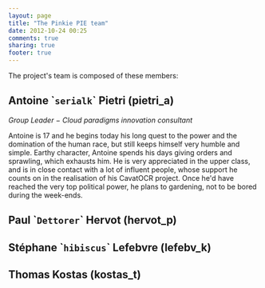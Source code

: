 ```yaml
---
layout: page
title: "The Pinkie PIE team"
date: 2012-10-24 00:25
comments: true
sharing: true
footer: true
---
```


The project's team is composed of these members:

## Antoine \``serialk`\` Pietri (pietri\_a)
*Group Leader − Cloud paradigms innovation consultant*

Antoine is 17 and he begins today his long quest to the power and the
domination of the human race, but still keeps himself very humble and simple.
Earthy character, Antoine spends his days giving orders and sprawling, which
exhausts him. He is very appreciated in the upper class, and is in close
contact with a lot of influent people, whose support he counts on in the
realisation of his CavatOCR project. Once he'd have reached the very top
political power, he plans to gardening, not to be bored during the week-ends.


## Paul \``Dettorer`\` Hervot (hervot\_p)

## Stéphane \``hibiscus`\` Lefebvre (lefebv\_k)

## Thomas Kostas (kostas\_t)
